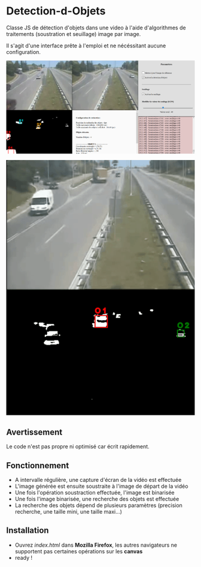 # Detection-d-Objets
Classe JS de détection d'objets dans une video à l'aide d'algorithmes de traitements (soustration et seuillage) image par image.

Il s'agit d'une interface prête à l'emploi et ne nécéssitant aucune configuration.

![ScreenShot](https://raw.githubusercontent.com/cedricmillet/Detection-d-Objets/master/screen.png)

![ScreenShot](https://raw.githubusercontent.com/cedricmillet/Detection-d-Objets/master/apercu.gif)

## Avertissement
Le code n'est pas propre ni optimisé car écrit rapidement.

## Fonctionnement
* A intervalle régulière, une capture d'écran de la vidéo est effectuée
* L'image générée est ensuite soustraite à l'image de départ de la vidéo
* Une fois l'opération soustraction effectuée, l'image est binarisée
* Une fois l'image binarisée, une recherche des objets est effectuée
* La recherche des objets dépend de plusieurs paramètres (precision recherche, une taille mini, une taille maxi...)



## Installation
* Ouvrez _index.html_ dans **Mozilla Firefox**, les autres navigateurs ne supportent pas certaines opérations sur les **canvas**
* ready !
